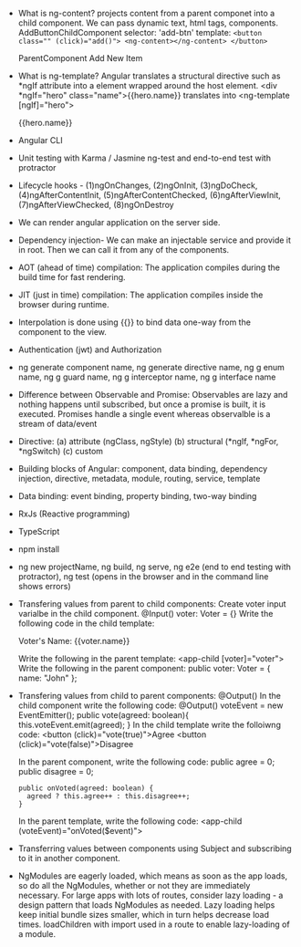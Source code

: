 - What is ng-content?
    <ng-content></ng-content> projects content from a parent componet into a child component. We can pass dynamic text, html tags, components.
    AddButtonChildComponent
        selector: 'add-btn'
        template: `<button class="" (click)="add()">
                        <ng-content></ng-content>
                   </button>`

    ParentComponent
        <add-btn>Add New Item</add-btn>

- What is ng-template?
    Angular translates a structural directive such as *ngIf attribute into a <ng-template> element wrapped around the host element.
        <div *ngIf="hero" class="name">{{hero.name}}</div>
            translates into 
        <ng-template [ngIf]="hero">
            <div class="name">{{hero.name}}</div>
        </ng-template>

- Angular CLI

- Unit testing with Karma / Jasmine ng-test and end-to-end test with protractor

- Lifecycle hooks - (1)ngOnChanges, (2)ngOnInit, (3)ngDoCheck, (4)ngAfterContentInit, (5)ngAfterContentChecked, (6)ngAfterViewInit, (7)ngAfterViewChecked, (8)ngOnDestroy

- We can render angular application on the server side.

- Dependency injection- We can make an injectable service and provide it in root. Then we can call it from any of the components.

- AOT (ahead of time) compilation: The application compiles during the build time for fast rendering.

- JIT (just in time) compilation: The application compiles inside the browser during runtime.

- Interpolation is done using {{}} to bind data one-way from the component to the view.

- Authentication (jwt) and Authorization

- ng generate component name, ng generate directive name, ng g enum name, ng g guard name, ng g interceptor name, ng g interface name

- Difference between Observable and Promise: Observables are lazy and nothing happens until subscribed, but once a promise is built, it is executed. Promises 
    handle a single event whereas observalble is a stream of data/event

- Directive: (a) attribute (ngClass, ngStyle) (b) structural (*ngIf, *ngFor, *ngSwitch) (c) custom

- Building blocks of Angular: component, data binding, dependency injection, directive, metadata, module, routing, service, template

- Data binding: event binding, property binding, two-way binding

- RxJs (Reactive programming)

- TypeScript

- npm install

- ng new projectName, ng build, ng serve, ng e2e (end to end testing with protractor), ng test (opens in the browser and in the command line shows errors)

- Transfering values from parent to child components: 
    Create voter input varialbe in the child component.
       @Input() voter: Voter = <Voter>{} 
    Write the following code in the child template:
       <p>Voter's Name: {{voter.name}}</p>
    Write the following in the parent template:
       <app-child [voter]="voter"></app-child>
    Write the following in the parent component:
       public voter: Voter = <Voter>{ name: "John" };

- Transfering values from child to parent components: @Output()
    In the child component write the following code:
      @Output() voteEvent = new EventEmitter<boolean>();
      public vote(agreed: boolean){
        this.voteEvent.emit(agreed);
      }
    In the child template write the folloiwng code:
      <button (click)="vote(true)">Agree</button>
      <button (click)="vote(false)">Disagree</button>

    In the parent component, write the following code:
      public agree = 0;
      public disagree = 0;

      public onVoted(agreed: boolean) {
        agreed ? this.agree++ : this.disagree++;
      }

    In the parent template, write the following code:
      <app-child (voteEvent)="onVoted($event)"></app-child>

- Transferring values between components using Subject and subscribing to it in another component.     

- NgModules are eagerly loaded, which means as soon as the app loads, so do all the NgModules, whether
    or not they are immediately necessary. For large apps with lots of routes, consider lazy loading - a design
    pattern that loads NgModules as needed. Lazy loading helps keep initial bundle sizes smaller, which in turn
    helps decrease load times. loadChildren with import used in a route to enable lazy-loading of a module.
